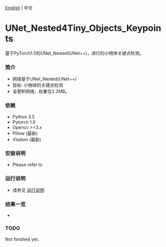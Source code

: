[English](https://github.com/unademo/UNet_Nested4Tiny_Objects_Keypoints/blob/master/README.md) | 中文

# UNet_Nested4Tiny_Objects_Keypoints

基于PyTorch1.0的UNet_Nested(UNet++)，进行的小物体关键点检测。


### 简介

- 网络基于UNet_Nested(UNet++)
- 目标: 小物体的关键点检测
- 全卷积网络，权重仅2.2MB。


### 依赖

- Python 3.5
- Pytorch 1.0
- Opencv >=3.x
- Pillow (最新)
- Visdom (最新)


### 安装说明

- Please refer to 


### 运行说明

- 请参见  [运行说明](https://github.com/unademo/UNet_Nested4Tiny_Objects_Keypoints/blob/master/docs/quickstart_cn.md)


### 结果一览

- 


### TODO

Not finished yet.